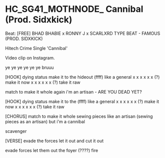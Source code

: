 # HC_SG41_MOTHNODE_ Cannibal (Prod. Sidxkick)
Beat: [FREE] BHAD BHABIE x RONNY J x SCARLXRD TYPE BEAT - FAMOUS (PROD. SIDXKICK)

Hitech Crime Single 'Cannibal'

Video clip on Instagram.

ye ye ye ye ye ye
bruuu

[HOOK]
dying status make it to the hideout (ffff)
like a general
x x x x x x (?)
make it now
x x x x x x (?)
take it raw

match to make it whole again
i'm an artisan - ARE YOU DEAD YET?

[HOOK]
dying status make it to the (ffff)
like a general
x x x x x x (?)
make it now
x x x x x x (?)
take it raw

[CHORUS]
match to make it whole
sewing pieces like an artisan (sewing pieces as an artisan) 
but i'm a cannibal

scavenger 

[VERSE] 
evade the forces
let it out and cut it out

evade forces 
let them out the foyer (????) fire


